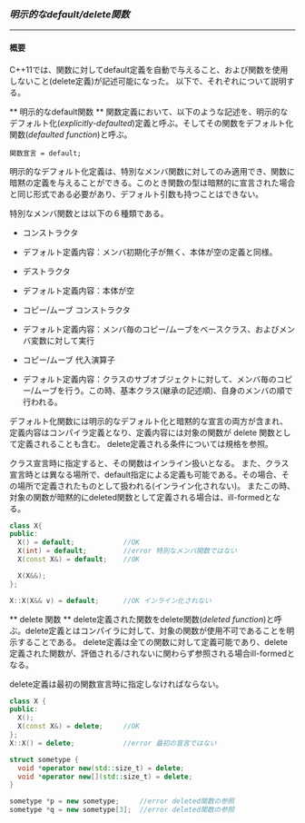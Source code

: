 ### *明示的なdefault/delete関数*
---
#### 概要
C++11では、関数に対してdefault定義を自動で与えること、および関数を使用しないこと(delete定義)が記述可能になった。
以下で、それぞれについて説明する。

** 明示的なdefault関数 **
関数定義において、以下のような記述を、明示的なデフォルト化(*explicitly-defaulted*)定義と呼ぶ。そしてその関数をデフォルト化関数(*defaulted function*)と呼ぶ。

`関数宣言 = default;`

明示的なデフォルト化定義は、特別なメンバ関数に対してのみ適用でき、関数に暗黙の定義を与えることができる。このとき関数の型は暗黙的に宣言された場合と同じ形式である必要があり、デフォルト引数も持つことはできない。

特別なメンバ関数とは以下の６種類である。
 * コンストラクタ
  - デフォルト定義内容：メンバ初期化子が無く、本体が空の定義と同様。
 * デストラクタ
  - デフォルト定義内容：本体が空
 * コピー/ムーブ コンストラクタ
  - デフォルト定義内容：メンバ毎のコピー/ムーブをベースクラス、およびメンバ変数に対して実行
 * コピー/ムーブ 代入演算子
  - デフォルト定義内容：クラスのサブオブジェクトに対して、メンバ毎のコピー/ムーブを行う。この時、基本クラス(継承の記述順)、自身のメンバの順で行われる。

デフォルト化関数には明示的なデフォルト化と暗黙的な宣言の両方が含まれ、定義内容はコンパイラ定義となり、定義内容には対象の関数が delete 関数として定義されることも含む。
delete定義される条件については規格を参照。

クラス宣言時に指定すると、その関数はインライン扱いとなる。
また、クラス宣言時とは異なる場所で、default指定による定義も可能である。その場合、その場所で定義されたものとして扱われる(インライン化されない)。
またこの時、対象の関数が暗黙的にdeleted関数として定義される場合は、ill-formedとなる。

```c++
class X{
public:
  X() = default;            //OK
  X(int) = default;         //error 特別なメンバ関数ではない
  X(const X&) = default;    //OK

  X(X&&);
};

X::X(X&& v) = default;      //OK インライン化されない
```

** delete 関数 **
delete定義された関数をdelete関数(*deleted function*)と呼ぶ。delete定義とはコンパイラに対して、対象の関数が使用不可であることを明示することである。
delete定義は全ての関数に対して定義可能であり、delete定義された関数が、評価される/されないに関わらず参照される場合ill-formedとなる。

delete定義は最初の関数宣言時に指定しなければならない。

```c++
class X {
public:
  X();
  X(const X&) = delete;     //OK
};
X::X() = delete;            //error 最初の宣言ではない

struct sometype {
  void *operator new(std::size_t) = delete;
  void *operator new[](std::size_t) = delete;
}

sometype *p = new sometype;     //error deleted関数の参照
sometype *q = new sometype[3];  //error deleted関数の参照
```


